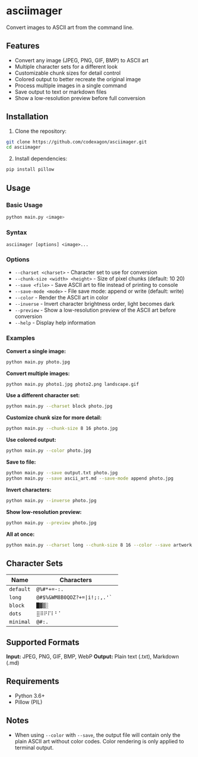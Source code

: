 # asciimager

Convert images to ASCII art from the command line.

## Features

- Convert any image (JPEG, PNG, GIF, BMP) to ASCII art
- Multiple character sets for a different look
- Customizable chunk sizes for detail control
- Colored output to better recreate the original image
- Process multiple images in a single command
- Save output to text or markdown files
- Show a low-resolution preview before full conversion

## Installation

1. Clone the repository:
```bash
git clone https://github.com/codexagon/asciimager.git
cd asciimager
```

2. Install dependencies:
```bash
pip install pillow
```

## Usage

### Basic Usage
```bash
python main.py <image>
```

### Syntax
```
asciimager [options] <image>...
```

### Options

- `--charset <charset>` - Character set to use for conversion
- `--chunk-size <width> <height>` - Size of pixel chunks (default: 10 20)
- `--save <file>` - Save ASCII art to file instead of printing to console
- `--save-mode <mode>` - File save mode: append or write (default: write)
- `--color` - Render the ASCII art in color
- `--inverse` - Invert character brightness order, light becomes dark
- `--preview` - Show a low-resolution preview of the ASCII art before conversion
- `--help` - Display help information

### Examples

**Convert a single image:**
```bash
python main.py photo.jpg
```

**Convert multiple images:**
```bash
python main.py photo1.jpg photo2.png landscape.gif
```

**Use a different character set:**
```bash
python main.py --charset block photo.jpg
```

**Customize chunk size for more detail:**
```bash
python main.py --chunk-size 8 16 photo.jpg
```

**Use colored output:**
```bash
python main.py --color photo.jpg
```

**Save to file:**
```bash
python main.py --save output.txt photo.jpg
python main.py --save ascii_art.md --save-mode append photo.jpg
```

**Invert characters:**
```bash
python main.py --inverse photo.jpg
```

**Show low-resolution preview:**
```bash
python main.py --preview photo.jpg
```

**All at once:**
```bash
python main.py --charset long --chunk-size 8 16 --color --save artwork.txt --inverse --preview photo1.jpg photo2.png
```

## Character Sets

| Name | Characters |
|------|------------|
| `default` | `@%#*+=-:. ` |
| `long` | ``@#$%&WM8B0QOZ?+=\|i!;:,.'` `` |
| `block` | `█▓▒░ ` |
| `dots` | `⣿⠿⠟⠏⠇⠃⠁⠀` |
| `minimal` | `@#:. ` |

## Supported Formats

**Input:** JPEG, PNG, GIF, BMP, WebP
**Output:** Plain text (.txt), Markdown (.md)

## Requirements

- Python 3.6+
- Pillow (PIL)

## Notes
- When using `--color` with `--save`, the output file will contain only the plain ASCII art without color codes. Color rendering is only applied to terminal output.